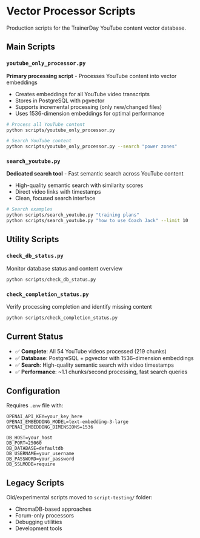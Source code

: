 # Vector Processor Scripts

Production scripts for the TrainerDay YouTube content vector database.

## Main Scripts

### `youtube_only_processor.py` 
**Primary processing script** - Processes YouTube content into vector embeddings
- Creates embeddings for all YouTube video transcripts 
- Stores in PostgreSQL with pgvector
- Supports incremental processing (only new/changed files)
- Uses 1536-dimension embeddings for optimal performance

```bash
# Process all YouTube content
python scripts/youtube_only_processor.py

# Search YouTube content 
python scripts/youtube_only_processor.py --search "power zones"
```

### `search_youtube.py`
**Dedicated search tool** - Fast semantic search across YouTube content
- High-quality semantic search with similarity scores
- Direct video links with timestamps
- Clean, focused search interface

```bash
# Search examples
python scripts/search_youtube.py "training plans"
python scripts/search_youtube.py "how to use Coach Jack" --limit 10
```

## Utility Scripts

### `check_db_status.py`
Monitor database status and content overview
```bash
python scripts/check_db_status.py
```

### `check_completion_status.py` 
Verify processing completion and identify missing content
```bash
python scripts/check_completion_status.py
```

## Current Status

- ✅ **Complete**: All 54 YouTube videos processed (219 chunks)
- ✅ **Database**: PostgreSQL + pgvector with 1536-dimension embeddings  
- ✅ **Search**: High-quality semantic search with video timestamps
- ✅ **Performance**: ~1.1 chunks/second processing, fast search queries

## Configuration

Requires `.env` file with:
```env
OPENAI_API_KEY=your_key_here
OPENAI_EMBEDDING_MODEL=text-embedding-3-large
OPENAI_EMBEDDING_DIMENSIONS=1536

DB_HOST=your_host
DB_PORT=25060
DB_DATABASE=defaultdb
DB_USERNAME=your_username
DB_PASSWORD=your_password
DB_SSLMODE=require
```

## Legacy Scripts

Old/experimental scripts moved to `script-testing/` folder:
- ChromaDB-based approaches
- Forum-only processors  
- Debugging utilities
- Development tools